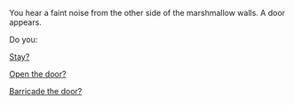 You hear a faint noise from the other side of the marshmallow walls. A door appears.

Do you:

[Stay?](stay/stay.md)

[Open the door?](open-the-door/open-the-door.md)

[Barricade the door?](barricade-the-door/barricade.md)